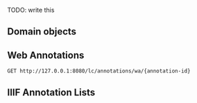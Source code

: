 
TODO: write this

## Domain objects

## Web Annotations



``` http
GET http://127.0.0.1:8080/lc/annotations/wa/{annotation-id}
```

## IIIF Annotation Lists
